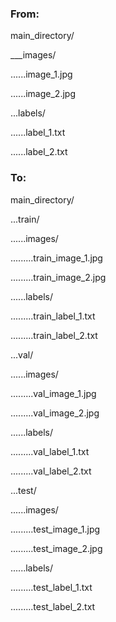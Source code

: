 ### From:

main_directory/

___images/

......image_1.jpg

......image_2.jpg

...labels/

......label_1.txt

......label_2.txt

### To:

main_directory/

...train/

......images/

.........train_image_1.jpg

.........train_image_2.jpg

......labels/

.........train_label_1.txt

.........train_label_2.txt

...val/

......images/

.........val_image_1.jpg

.........val_image_2.jpg

......labels/

.........val_label_1.txt

.........val_label_2.txt

...test/

......images/

.........test_image_1.jpg

.........test_image_2.jpg

......labels/

.........test_label_1.txt

.........test_label_2.txt
